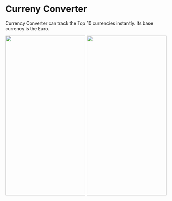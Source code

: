 # Curreny Converter

<p>Currency Converter can track the Top 10 currencies instantly. Its base currency is the Euro.<p>
<img src="https://user-images.githubusercontent.com/55629683/123112712-9bb40e80-d446-11eb-9feb-d95e048f1c98.png" height="500" width="250">
<img src="https://user-images.githubusercontent.com/55629683/123112718-9ce53b80-d446-11eb-8a81-b7fdd37b31bd.png" height="500" width="250">

